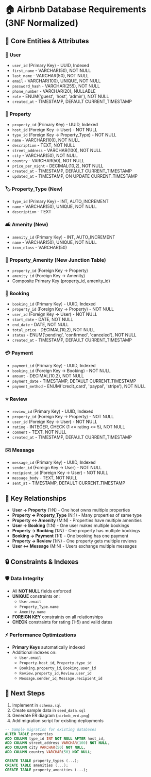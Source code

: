# 🏠 Airbnb Database Requirements (3NF Normalized)

## 📌 Core Entities & Attributes

### 👤 **User**
- `user_id` (Primary Key) - UUID, Indexed  
- `first_name` - VARCHAR(50), NOT NULL  
- `last_name` - VARCHAR(50), NOT NULL  
- `email` - VARCHAR(100), UNIQUE, NOT NULL  
- `password_hash` - VARCHAR(255), NOT NULL  
- `phone_number` - VARCHAR(20), NULLABLE  
- `role` - ENUM('guest', 'host', 'admin'), NOT NULL  
- `created_at` - TIMESTAMP, DEFAULT CURRENT_TIMESTAMP  

### 🏡 **Property**
- `property_id` (Primary Key) - UUID, Indexed  
- `host_id` (Foreign Key → User) - NOT NULL  
- `type_id` (Foreign Key → Property_Type) - NOT NULL  
- `name` - VARCHAR(100), NOT NULL  
- `description` - TEXT, NOT NULL  
- `street_address` - VARCHAR(100), NOT NULL  
- `city` - VARCHAR(50), NOT NULL  
- `country` - VARCHAR(50), NOT NULL  
- `price_per_night` - DECIMAL(10,2), NOT NULL  
- `created_at` - TIMESTAMP, DEFAULT CURRENT_TIMESTAMP  
- `updated_at` - TIMESTAMP, ON UPDATE CURRENT_TIMESTAMP  

### 🏷️ **Property_Type** (New)
- `type_id` (Primary Key) - INT, AUTO_INCREMENT  
- `name` - VARCHAR(50), UNIQUE, NOT NULL  
- `description` - TEXT  

### 🛋️ **Amenity** (New)
- `amenity_id` (Primary Key) - INT, AUTO_INCREMENT  
- `name` - VARCHAR(50), UNIQUE, NOT NULL  
- `icon_class` - VARCHAR(50)  

### 🔗 **Property_Amenity** (New Junction Table)
- `property_id` (Foreign Key → Property)  
- `amenity_id` (Foreign Key → Amenity)  
- Composite Primary Key (property_id, amenity_id)  

### 📅 **Booking**
- `booking_id` (Primary Key) - UUID, Indexed  
- `property_id` (Foreign Key → Property) - NOT NULL  
- `user_id` (Foreign Key → User) - NOT NULL  
- `start_date` - DATE, NOT NULL  
- `end_date` - DATE, NOT NULL  
- `total_price` - DECIMAL(10,2), NOT NULL  
- `status` - ENUM('pending', 'confirmed', 'canceled'), NOT NULL  
- `created_at` - TIMESTAMP, DEFAULT CURRENT_TIMESTAMP  

### 💳 **Payment**
- `payment_id` (Primary Key) - UUID, Indexed  
- `booking_id` (Foreign Key → Booking) - NOT NULL  
- `amount` - DECIMAL(10,2), NOT NULL  
- `payment_date` - TIMESTAMP, DEFAULT CURRENT_TIMESTAMP  
- `payment_method` - ENUM('credit_card', 'paypal', 'stripe'), NOT NULL  

### ⭐ **Review**
- `review_id` (Primary Key) - UUID, Indexed  
- `property_id` (Foreign Key → Property) - NOT NULL  
- `user_id` (Foreign Key → User) - NOT NULL  
- `rating` - INTEGER, CHECK (1 <= rating <= 5), NOT NULL  
- `comment` - TEXT, NOT NULL  
- `created_at` - TIMESTAMP, DEFAULT CURRENT_TIMESTAMP  

### ✉️ **Message**
- `message_id` (Primary Key) - UUID, Indexed  
- `sender_id` (Foreign Key → User) - NOT NULL  
- `recipient_id` (Foreign Key → User) - NOT NULL  
- `message_body` - TEXT, NOT NULL  
- `sent_at` - TIMESTAMP, DEFAULT CURRENT_TIMESTAMP  

## 🔗 Key Relationships
- **User → Property** (1:N) - One host owns multiple properties  
- **Property → Property_Type** (N:1) - Many properties of same type  
- **Property ↔ Amenity** (M:N) - Properties have multiple amenities  
- **User → Booking** (1:N) - One user makes multiple bookings  
- **Property → Booking** (1:N) - One property has multiple bookings  
- **Booking → Payment** (1:1) - One booking has one payment  
- **Property → Review** (1:N) - One property gets multiple reviews  
- **User ↔ Message** (M:N) - Users exchange multiple messages  

## 🔒 Constraints & Indexes
### 🛡️ Data Integrity
- All **NOT NULL** fields enforced  
- **UNIQUE** constraints on:  
  - `User.email`  
  - `Property_Type.name`  
  - `Amenity.name`  
- **FOREIGN KEY** constraints on all relationships  
- **CHECK** constraints for rating (1-5) and valid dates  

### ⚡ Performance Optimizations
- **Primary Keys** automatically indexed  
- Additional indexes on:  
  - `User.email`  
  - `Property.host_id`, `Property.type_id`  
  - `Booking.property_id`, `Booking.user_id`  
  - `Review.property_id`, `Review.user_id`  
  - `Message.sender_id`, `Message.recipient_id`  

## 🎯 Next Steps
1. Implement in `schema.sql`  
2. Create sample data in `seed_data.sql`  
3. Generate ER diagram (`airbnb_erd.png`)  
4. Add migration script for existing deployments  

```sql
-- Sample migration for existing databases
ALTER TABLE properties 
ADD COLUMN type_id INT NOT NULL AFTER host_id,
ADD COLUMN street_address VARCHAR(100) NOT NULL,
ADD COLUMN city VARCHAR(50) NOT NULL,
ADD COLUMN country VARCHAR(50) NOT NULL;

CREATE TABLE property_types (...);
CREATE TABLE amenities (...);
CREATE TABLE property_amenities (...);
